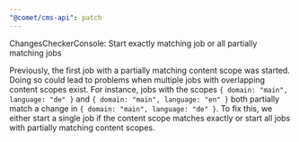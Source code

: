 ```yaml
---
"@comet/cms-api": patch
---
```


ChangesCheckerConsole: Start exactly matching job or all partially matching jobs

Previously, the first job with a partially matching content scope was started.
Doing so could lead to problems when multiple jobs with overlapping content scopes exist.
For instance, jobs with the scopes `{ domain: "main", language: "de" }` and `{ domain: "main", language: "en" }` both partially match a change in `{ domain: "main", language: "de" }`.
To fix this, we either start a single job if the content scope matches exactly or start all jobs with partially matching content scopes.
